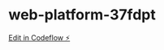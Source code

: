 # web-platform-37fdpt

[Edit in Codeflow ⚡️](https://stackblitz.com/~/github.com/athithyaramaa1/web-platform-37fdpt)